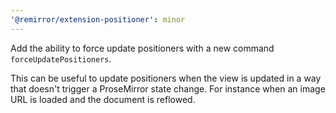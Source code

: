 ```yaml
---
'@remirror/extension-positioner': minor
---
```


Add the ability to force update positioners with a new command `forceUpdatePositioners`.

This can be useful to update positioners when the view is updated in a way that doesn't trigger a ProseMirror state change. For instance when an image URL is loaded and the document is reflowed.
